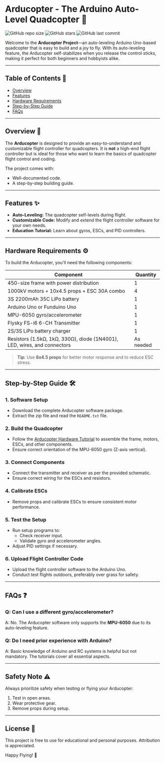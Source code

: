 # Arducopter - The Arduino Auto-Level Quadcopter 🚁

![GitHub repo size](https://img.shields.io/github/repo-size/i-akb25/ARDUCOPTER?color=ff69b4&style=flat-square) ![GitHub stars](https://img.shields.io/github/stars/i-akb25/ARDUCOPTER?style=social) ![GitHub last commit](https://img.shields.io/github/last-commit/i-akb25/ARDUCOPTER?color=ff69b4&style=flat-square) 

Welcome to the **Arducopter Project**—an auto-leveling Arduino Uno-based quadcopter that is easy to build and a joy to fly. With its auto-leveling feature, the Arducopter self-stabilizes when you release the control sticks, making it perfect for both beginners and hobbyists alike.

---

## Table of Contents 📜
- [Overview](#overview)
- [Features](#features)
- [Hardware Requirements](#hardware-requirements)
- [Step-by-Step Guide](#step-by-step-guide)
- [FAQs](#faqs)

---

## Overview 🌟
The **Arducopter** is designed to provide an easy-to-understand and customizable flight controller for quadcopters. It is **not** a high-end flight controller but is ideal for those who want to learn the basics of quadcopter flight control and coding.

The project comes with:
- Well-documented code.
- A step-by-step building guide.

---

## Features ✨
- **Auto-Leveling:** The quadcopter self-levels during flight.
- **Customizable Code:** Modify and extend the flight controller software for your own needs.
- **Education Tutorial:** Learn about gyros, ESCs, and PID controllers.

---

## Hardware Requirements ⚙️
To build the Arducopter, you'll need the following components:

| Component                        | Quantity |
|----------------------------------|----------|
| 450-size frame with power distribution | 1 |
| 1000kV motors + 10x4.5 props + ESC 30A combo | 4 |
| 3S 2200mAh 35C LiPo battery     | 1 |
| Arduino Uno or Funduino Uno     | 1 |
| MPU-6050 gyro/accelerometer      | 1 |
| Flysky FS-i6 6-CH Transmitter   | 1 |
| 2S/3S LiPo battery charger       | 1 |
| Resistors (1.5kΩ, 1kΩ, 330Ω), diode (1N4001), LED, wires, and connectors | As needed |

> **Tip:** Use **8x4.5 props** for better motor response and to reduce ESC stress.

---

## Step-by-Step Guide 🛠️

### 1. **Software Setup**
- Download the complete Arducopter software package.
- Extract the zip file and read the `README.txt` file.

### 2. **Build the Quadcopter**
- Follow the [Arducopter Hardware Tutorial](#) to assemble the frame, motors, ESCs, and other components.
- Ensure correct orientation of the MPU-6050 gyro (Z-axis vertical).

### 3. **Connect Components**
- Connect the transmitter and receiver as per the provided schematic.
- Ensure correct wiring for the ESCs and resistors.

### 4. **Calibrate ESCs**
- Remove props and calibrate ESCs to ensure consistent motor performance.

### 5. **Test the Setup**
- Run setup programs to:
  - Check receiver input.
  - Validate gyro and accelerometer angles.
- Adjust PID settings if necessary.

### 6. **Upload Flight Controller Code**
- Upload the flight controller software to the Arduino Uno.
- Conduct test flights outdoors, preferably over grass for safety.

---

## FAQs ❓
### Q: Can I use a different gyro/accelerometer?
A: No. The Arducopter software only supports the **MPU-6050** due to its auto-leveling feature.

### Q: Do I need prior experience with Arduino?
A: Basic knowledge of Arduino and RC systems is helpful but not mandatory. The tutorials cover all essential aspects.

---

## Safety Note ⚠️
Always prioritize safety when testing or flying your Arducopter:
1. Test in open areas.
2. Wear protective gear.
3. Remove props during setup.

---

## License 📄
This project is free to use for educational and personal purposes. Attribution is appreciated.

Happy Flying! 🚀
